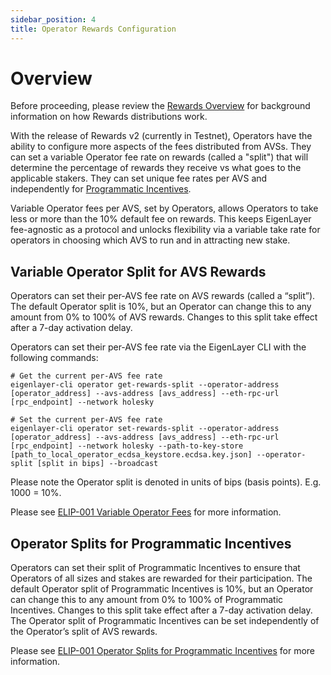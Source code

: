```yaml
---
sidebar_position: 4
title: Operator Rewards Configuration
---
```


# Overview

Before proceeding, please review the [Rewards Overview](/docs/eigenlayer/rewards-claiming/rewards-claiming-overview.md) for background information on how Rewards distributions work.

With the release of Rewards v2 (currently in Testnet), Operators have the ability to configure more aspects of the fees distributed from AVSs. They can set a variable Operator fee rate on rewards (called a "split") that will determine the percentage of rewards they receive vs what goes to the applicable stakers. They can set unique fee rates per AVS and independently for [Programmatic Incentives](https://docs.eigenfoundation.org/programmatic-incentives/programmatic-incentives-faq).

Variable Operator fees per AVS, set by Operators, allows Operators to take less or more than the 10% default fee on rewards.
This keeps EigenLayer fee-agnostic as a protocol and unlocks flexibility via a variable take rate for operators in choosing
which AVS to run and in attracting new stake.

## Variable Operator Split for AVS Rewards

Operators can set their per-AVS fee rate on AVS rewards (called a “split”). The default Operator split is 10%, but an Operator can change this to any amount from 0% to 100% of AVS rewards. Changes to this split take effect after a 7-day activation delay. 

Operators can set their per-AVS fee rate via the EigenLayer CLI with the following commands:

```
# Get the current per-AVS fee rate
eigenlayer-cli operator get-rewards-split --operator-address [operator_address] --avs-address [avs_address] --eth-rpc-url [rpc_endpoint] --network holesky

# Set the current per-AVS fee rate
eigenlayer-cli operator set-rewards-split --operator-address [operator_address] --avs-address [avs_address] --eth-rpc-url [rpc_endpoint] --network holesky --path-to-key-store [path_to_local_operator_ecdsa_keystore.ecdsa.key.json] --operator-split [split in bips] --broadcast
```
Please note the Operator split is denoted in units of bips (basis points). E.g. 1000 = 10%.

Please see [ELIP-001 Variable Operator Fees](https://github.com/eigenfoundation/ELIPs/blob/main/ELIPs/ELIP-001.md#variable-operator-fees) for more information.

## Operator Splits for Programmatic Incentives

Operators can set their split of Programmatic Incentives to ensure that Operators of all sizes and stakes are rewarded for their participation. The default Operator split of Programmatic Incentives is 10%, but an Operator can change this to any amount from 0% to 100% of Programmatic Incentives. Changes to this split take effect after a 7-day activation delay. The Operator split of Programmatic Incentives can be set independently of the Operator’s split of AVS rewards.

Please see [ELIP-001 Operator Splits for Programmatic Incentives](https://github.com/eigenfoundation/ELIPs/blob/main/ELIPs/ELIP-001.md#operator-splits-for-programmatic-incentives) for more information.

